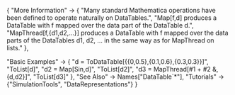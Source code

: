 {
  "More Information" -> {
    "Many standard Mathematica operations have been defined to operate naturally on DataTables.",
    "Map[f,d] produces a DataTable with f mapped over the data part of the DataTable d.",
    "MapThread[f,{d1,d2,...}] produces a DataTable with f mapped over the data parts of the DataTables d1, d2, ... in the same way as for MapThread on lists."
  },

  "Basic Examples" -> {
    "d = ToDataTable[{{0,0.5},{0.1,0.6},{0.3,0.3}}]",
    "ToList[d]",
    "d2 = Map[Sin,d]",
    "ToList[d2]",
    "d3 = MapThread[#1 + #2 &,{d,d2}]",
    "ToList[d3]"
    },
  "See Also" -> 
    Names["DataTable`*"],
  "Tutorials" -> {"SimulationTools", "DataRepresentations"}
}
